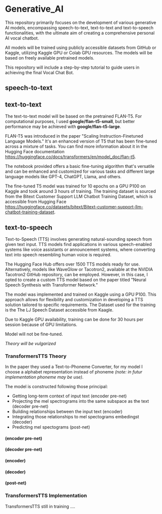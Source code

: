 # Generative_AI

This repository primarily focuses on the development of various generative AI models, encompassing speech-to-text, text-to-text and text-to-speech functionalities, with the ultimate aim of creating a comprehensive personal AI vocal chatbot. 

All models will be trained using publicly accessible datasets from GitHub or Kaggle, utilizing Kaggle GPU or Colab GPU resources. The models will be based on freely available pretrained models. 

This repository will include a step-by-step tutorial to guide users in achieving the final Vocal Chat Bot.

## speech-to-text


## text-to-text 

The text-to-text model will be based on the pretrained FLAN-T5. For computational purposes, I used **google/flan-t5-small**, but better performance may be achieved with **google/flan-t5-large**. 

FLAN-T5 was introduced in the paper "Scaling Instruction-Finetuned Language Models." It's an enhanced version of T5 that has been fine-tuned across a mixture of tasks. You can find more information about it in the Hugging Face documentation https://huggingface.co/docs/transformers/en/model_doc/flan-t5.

The notebook provided offers a basic fine-tuning algorithm that's versatile and can be enhanced and customized for various tasks and different large language models like GPT-4, ChatGPT, Llama, and others.

The fine-tuned T5 model was trained for 10 epochs on a GPU P100 on Kaggle and took around 3 hours of training. The training dataset is sourced from the Bitext Customer Support LLM Chatbot Training Dataset, which is accessible from Hugging Face https://huggingface.co/datasets/bitext/Bitext-customer-support-llm-chatbot-training-dataset.



## text-to-speech

Text-to-Speech (TTS) involves generating natural-sounding speech from given text input. TTS models find applications in various speech-enabled systems like voice assistants or announcement systems, where converting text into speech resembling human voice is required.

The Hugging Face Hub offers over 1500 TTS models ready for use. Alternatively, models like WaveGlow or Tacotron2, available at the NVIDIA Tacotron2 GitHub repository, can be employed. However, in this case, I opted to create a custom TTS model based on the paper titled "Neural Speech Synthesis with Transformer Network."

The model was implemented and trained on Kaggle using a GPU P100. This approach allows for flexibility and customization in developing a TTS solution tailored to specific requirements.
The Dataset used for the training is the The LJ Speech Dataset accessible from Kaagle.

Due to Kaggle GPU availability, training can be done for 30 hours per session because of GPU limitations.

Model will not be fine-tuned.

*Theory will be vulgarized*

### TransformersTTS Theory

In the paper they used a Text-to-Phoneme Converter, for my model I choose a alphabet representation instead of phoneme *(note: in futur implementation phoneme may be use)*.

The model is constructed following those principal:

- Getting long-term context of input text (encoder pre-net)
- Projecting the mel spectrograms into the same subspace as the text (decoder pre-net)
- Building relationships between the input text (encoder)
- Integrating those relationships to mel spectograms embedingst (decoder)
- Predicting mel spectograms (post-net)


####  (encoder pre-net)

####  (decoder pre-net)

####  (encoder)

####  (decoder)

####  (post-net)

### TransformersTTS Implementation

TransformersTTS still in training ....

  


